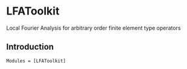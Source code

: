 # LFAToolkit

Local Fourier Analysis for arbitrary order finite element type operators

## Introduction

```@autodocs
Modules = [LFAToolkit]
```

